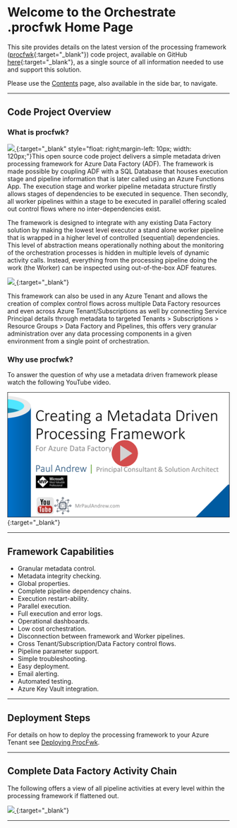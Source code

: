 # Welcome to the Orchestrate .procfwk Home Page

This site provides details on the latest version of the processing framework ([procfwk](https://github.com/mrpaulandrew/procfwk){:target="_blank"}) code project, available on GitHub [here](https://github.com/mrpaulandrew/procfwk){:target="_blank"}, as a single source of all information needed to use and support this solution.

Please use the [Contents](/procfwk/contents) page, also available in the side bar, to navigate.

___

## Code Project Overview

### What is procfwk?

[ ![](/procfwk/pipeline-key.png) ](/procfwk/pipeline-key.png){:target="_blank" style="float: right;margin-left: 10px; width: 120px;"}This open source code project delivers a simple metadata driven processing framework for Azure Data Factory (ADF). The framework is made possible by coupling ADF with a SQL Database that houses execution stage and pipeline information that is later called using an Azure Functions App. The execution stage and worker pipeline metadata structure firstly allows stages of dependencies to be executed in sequence. Then secondly, all worker pipelines within a stage to be executed in parallel offering scaled out control flows where no inter-dependencies exist.

The framework is designed to integrate with any existing Data Factory solution by making the lowest level executor a stand alone worker pipeline that is wrapped in a higher level of controlled (sequential) dependencies. This level of abstraction means operationally nothing about the monitoring of the orchestration processes is hidden in multiple levels of dynamic activity calls. Instead, everything from the processing pipeline doing the work (the Worker) can be inspected using out-of-the-box ADF features.

[ ![](/procfwk/overview.png) ](/procfwk/overview.png){:target="_blank"}

This framework can also be used in any Azure Tenant and allows the creation of complex control flows across multiple Data Factory resources and even across Azure Tenant/Subscriptions as well by connecting Service Principal details through metadata to targeted Tenants > Subscriptions > Resource Groups > Data Factory and Pipelines, this offers very granular administration over any data processing components in a given environment from a single point of orchestration.

### Why use procfwk?

To answer the question of why use a metadata driven framework please watch the following YouTube video.

[![YouTube Video](youtubeheader.png)](https://www.youtube.com/watch?v=rVlc-GBpNnc "Why you need a metadata driven processing framework"){:target="_blank"}

___

## Framework Capabilities

 * Granular metadata control.
 * Metadata integrity checking.
 * Global properties.
 * Complete pipeline dependency chains.
 * Execution restart-ability.
 * Parallel execution.
 * Full execution and error logs.
 * Operational dashboards.
 * Low cost orchestration.
 * Disconnection between framework and Worker pipelines.
 * Cross Tenant/Subscription/Data Factory control flows.
 * Pipeline parameter support.
 * Simple troubleshooting.
 * Easy deployment.
 * Email alerting.
 * Automated testing.
 * Azure Key Vault integration.

___

## Deployment Steps

For details on how to deploy the processing framework to your Azure Tenant see [Deploying ProcFwk](/procfwk/deployprocfwk).

___

## Complete Data Factory Activity Chain

The following offers a view of all pipeline activities at every level within the processing framework if flattened out.

[ ![](/procfwk/activitychain-full.png) ](/procfwk/activitychain-full.png){:target="_blank"}

___